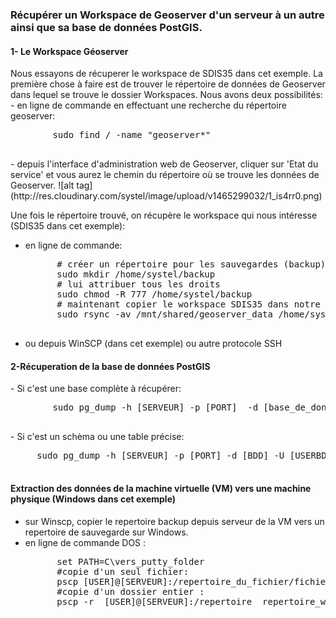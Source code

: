 ### Récupérer un Workspace de Geoserver d'un serveur à un autre ainsi que sa base de données PostGIS.
<h4>1- Le Workspace Géoserver</h4>
Nous essayons de récuperer le workspace de SDIS35 dans cet exemple. La première chose à faire est de trouver le répertoire de données de Geoserver dans lequel se trouve le dossier Workspaces. Nous avons deux possibilités:
- en ligne de commande en effectuant une recherche du répertoire geoserver:
	<pre class="lang:default decode:true">
		sudo find / -name "geoserver*"
	</pre>
- depuis l'interface d'administration web de Geoserver, cliquer sur 'Etat du service' et vous aurez le chemin du répertoire où se trouve les données de Geoserver. 
![alt tag](http://res.cloudinary.com/systel/image/upload/v1465299032/1_is4rr0.png)

Une fois le répertoire trouvé, on récupère le workspace qui nous intéresse (SDIS35 dans cet exemple):
- en ligne de commande: 
	<pre class="lang:default decode:true">
		# créer un répertoire pour les sauvegardes (backup) pour assurer la copie des fichiers
		sudo mkdir /home/systel/backup
		# lui attribuer tous les droits 
		sudo chmod -R 777 /home/systel/backup
		# maintenant copier le workspace SDIS35 dans notre repertoire backup
		sudo rsync -av /mnt/shared/geoserver_data /home/systel/backup
	</pre>

- ou depuis WinSCP (dans cet exemple) ou autre protocole SSH

<h4>2-Récuperation de la base de données PostGIS</h4>
- Si c'est une base complète à récupérer:
	<pre class="lang:default decode:true">
		sudo pg_dump -h [SERVEUR] -p [PORT]  -d [base_de_donnees] > /home/systel/backup/mabase.sql
	</pre>
- Si c'est un schèma ou une table précise:
	<pre class="lang:default decode:true">
	 sudo pg_dump -h [SERVEUR] -p [PORT] -d [BDD] -U [USERBDD] --column-inserts -t [SCHEMA].[TABLE] > //home/systel/backup/ma_table.sql
	</pre>


<h4> Extraction des données de la machine virtuelle (VM) vers une machine physique (Windows dans cet exemple) </h4>

- sur Winscp, copier le repertoire backup depuis serveur de la VM vers un repertoire de sauvegarde sur Windows.
- en ligne de commande DOS :
	<pre class="lang:default decode:true">
		set PATH=C\vers_putty_folder
		#copie d'un seul fichier: 
		pscp [USER]@[SERVEUR]:/repertoire_du_fichier/fichier.format repertoire_windows
		#copie d'un dossier entier : 
		pscp -r  [USER]@[SERVEUR]:/repertoire  repertoire_windows
	</pre>
	
